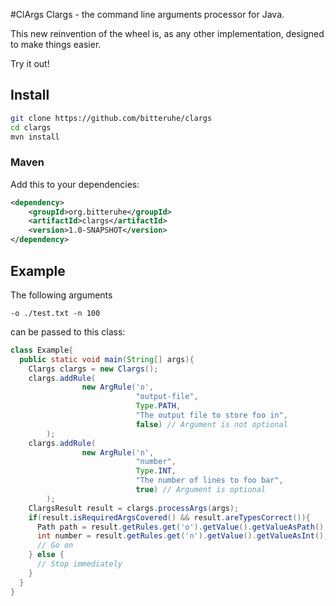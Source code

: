 #ClArgs
Clargs - the command line arguments processor for Java.

This new reinvention of the wheel is, as any other implementation, designed to make things
easier.

Try it out!

## Install
```bash
git clone https://github.com/bitteruhe/clargs
cd clargs
mvn install
``` 
### Maven
Add this to your dependencies:
```xml
<dependency>
    <groupId>org.bitteruhe</groupId>
    <artifactId>clargs</artifactId>
    <version>1.0-SNAPSHOT</version>
</dependency>
```

## Example
The following arguments
```text
-o ./test.txt -n 100
```
can be passed to this class:
```java
class Example{
  public static void main(String[] args){
    Clargs clargs = new Clargs();
    clargs.addRule(
                new ArgRule('o',
                            "output-file",
                            Type.PATH,
                            "The output file to store foo in",
                            false) // Argument is not optional
        );
    clargs.addRule(
                new ArgRule('n',
                            "number",
                            Type.INT,
                            "The number of lines to foo bar",
                            true) // Argument is optional
        );
    ClargsResult result = clargs.processArgs(args);
    if(result.isRequiredArgsCovered() && result.areTypesCorrect()){
      Path path = result.getRules.get('o').getValue().getValueAsPath();
      int number = result.getRules.get('n').getValue().getValueAsInt();
      // Go on
    } else {
      // Stop immediately
    }
  }
}
```